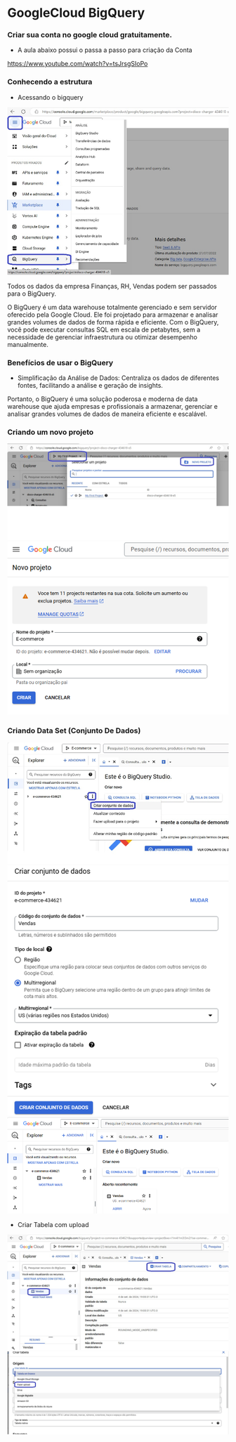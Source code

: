 # GoogleCloud BigQuery

### Criar sua conta no google cloud gratuitamente.
- A aula abaixo possui o passa a passo para criação da Conta

https://www.youtube.com/watch?v=tsJrsgSIoPo

### Conhecendo a estrutura

- Acessando o bigquery

<img src="https://github.com/JosiTubaroski/GoogleCloud_BigQuer/blob/main/img/01_Acesso_Big_Query.jpg">

Todos os dados da empresa Finanças, RH, Vendas podem ser passados para o BigQuery.

 O BigQuery é um data warehouse totalmente gerenciado e sem servidor oferecido pela Google Cloud. Ele foi projetado para armazenar e analisar grandes volumes de dados de forma rápida e eficiente. Com o BigQuery, você pode executar consultas SQL em escala de petabytes, sem a necessidade de gerenciar infraestrutura ou otimizar desempenho manualmente.

 ### Benefícios de usar o BigQuery

 - Simplificação da Análise de Dados: Centraliza os dados de diferentes fontes, facilitando a análise e geração de insights.

 Portanto, o BigQuery é uma solução poderosa e moderna de data warehouse que ajuda empresas e profissionais a armazenar, gerenciar e analisar grandes volumes de dados de maneira eficiente e escalável.

### Criando um novo projeto

<img src="https://github.com/JosiTubaroski/GoogleCloud_BigQuer/blob/main/img/02_Novo_Projeto.jpg">

<img src="https://github.com/JosiTubaroski/GoogleCloud_BigQuer/blob/main/img/Criando_Projeto.png">

### Criando Data Set (Conjunto De Dados)

<img src="https://github.com/JosiTubaroski/GoogleCloud_BigQuer/blob/main/img/03_Criar_Conjunto_Dados.jpg">

<img src="https://github.com/JosiTubaroski/GoogleCloud_BigQuer/blob/main/img/04_Conjunto_Dados_2.png">

<img src="https://github.com/JosiTubaroski/GoogleCloud_BigQuer/blob/main/img/05_Vendas.png">

- Criar Tabela com upload

<img src="https://github.com/JosiTubaroski/GoogleCloud_BigQuer/blob/main/img/06_CriarTabela.jpg">

<img src="https://github.com/JosiTubaroski/GoogleCloud_BigQuer/blob/main/img/07_Criacao_Tabela_Upload.jpg">















